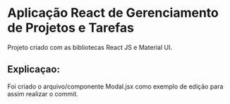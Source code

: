 # Aplicação React de Gerenciamento de Projetos e Tarefas

Projeto criado com as bibliotecas React JS e Material UI.

## Explicaçao:

Foi criado o arquivo/componente Modal.jsx como exemplo de edição para assim realizar o commit.